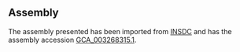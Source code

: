 
Assembly
--------

The assembly presented has been imported from 
[INSDC](http://www.insdc.org) and has the assembly accession
[GCA\_003268315.1](http://www.ebi.ac.uk/ena/data/view/GCA_003268315.1).

